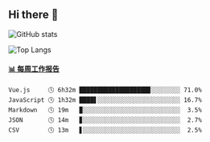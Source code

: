 ## Hi there 👋

![GitHub stats](https://github-readme-stats.orilight.top/api?username=orilights)

![Top Langs](https://github-readme-stats.orilight.top/api/top-langs/?username=orilights&layout=compact)

<!-- waka-box start -->
#### <a href="https://gist.github.com/92c8d5b388768c10efcba86e82b7c4fb" target="_blank">📊 每周工作报告</a>
```text
Vue.js     🕓 6h32m ███████████████████▊░░░░░░░░ 71.0%
JavaScript 🕓 1h32m ████▋░░░░░░░░░░░░░░░░░░░░░░░ 16.7%
Markdown   🕓 19m   ▉░░░░░░░░░░░░░░░░░░░░░░░░░░░  3.5%
JSON       🕓 14m   ▊░░░░░░░░░░░░░░░░░░░░░░░░░░░  2.7%
CSV        🕓 13m   ▋░░░░░░░░░░░░░░░░░░░░░░░░░░░  2.5%
```
<!-- Powered by https://github.com/journey-ad/waka-box-go . -->
<!-- waka-box end -->
